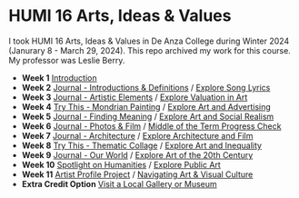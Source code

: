 # HUMI 16 Arts, Ideas & Values

I took HUMI 16 Arts, Ideas & Values in De Anza College during Winter 2024 (Janurary 8 - March 29, 2024). This repo archived my work for this course. My professor was Leslie Berry.

* **Week 1** [Introduction](week1.md)
* **Week 2** [Journal - Introductions & Definitions](week2a.md) / [Explore Song Lyrics](week2b.md)
* **Week 3** [Journal - Artistic Elements](week3a.md) / [Explore Valuation in Art](week3b.md)
* **Week 4** [Try This - Mondrian Painting](week4a.md) / [Explore Art and Advertising](week4b.md)
* **Week 5** [Journal - Finding Meaning](week5a.md) / [Explore Art and Social Realism](week5b.md)
* **Week 6** [Journal - Photos & Film](week6a.md) / [Middle of the Term Progress Check](week6b.md)
* **Week 7** [Journal - Architecture](week7a.md) / [Explore Architecture and Film](week7b.md)
* **Week 8** [Try This - Thematic Collage](week8a.md) / [Explore Art and Inequality](week8b.md)
* **Week 9** [Journal - Our World](week9a.md) / [Explore Art of the 20th Century](week9b.md)
* **Week 10** [Spotlight on Humanities](week10a.md) / [Explore Public Art](week10b.md)
* **Week 11** [Artist Profile Project](week11a.md) / [Navigating Art & Visual Culture](week11b.md)
* **Extra Credit Option** [Visit a Local Gallery or Museum](extra.md)
